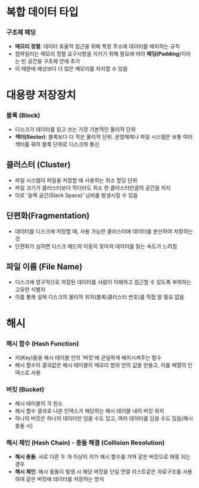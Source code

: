 # 복합 데이터 타입

### 구조체 패딩

- **메모리 정렬**: 데이터 효율적 접근을 위해 특정 주소에 데이터를 배치하는 규칙
- 컴파일러는 메모리 정렬 요구사항을 지키기 위해 필요에 따라 **패딩(Padding**)이라는 빈 공간을 구조체 안에 추가
- 이 때문에 예상보다 더 많은 메모리를 차지할 수 있음

# 대용량 저장장치

### **블록 (Block)**

- 디스크가 데이터를 읽고 쓰는 가장 기본적인 물리적 단위
- **섹터(Sector)**: 블록보다 더 작은 물리적 단위. 운영체제나 파일 시스템은 보통 여러 섹터를 묶어 블록 단위로 디스크와 통신

## 클러스터 (Cluster)

- 파일 시스템이 파일을 저장할 때 사용하는 최소 할당 단위
- 파일 크기가 클러스터보다 작더라도 최소 한 클러스터만큼의 공간을 차지
- 이로 '슬랙 공간(Slack Space)’ 낭비를 발생시킬 수 있음

## 단편화(Fragmentation)

- 데이터를 디스크에 저장할 때, 사용 가능한 클러스터에 데이터를 분산하여 저장하는 것
- 단편화가 심하면 디스크 헤드의 이동이 잦아져 데이터를 읽는 속도가 느려짐

## 파일 이름 (File Name)

- 디스크에 영구적으로 저장된 데이터를 사람이 이해하고 접근할 수 있도록 부여하는 고유한 식별자
- 이를 통해 실제 디스크의 물리적 위치(블록/클러스터 번호)를 직접 알 필요 없음

# 해시

### **해시 함수 (Hash Function)**

- 키(Key)들을 해시 테이블 안의 '버킷'에 균일하게 배치시켜주는 함수
- 해시 함수의 결과값은 해시 테이블의 메모리 범위 안의 값을 만들고, 이를 배열의 인덱스로 사용

### **버킷 (Bucket)**

- 해시 테이블의 각 원소
- 해시 함수 결과로 나온 인덱스가 해당하는 해시 테이블 내의 버킷 위치
- 하나의 버킷은 하나의 데이터만 담을 수도 있고, 여러 데이터를 담을 수도 있음(해시 충돌 시)

### **해시 체인 (Hash Chain) - 충돌 해결 (Collision Resolution)**

- **해시 충돌**: 서로 다른 두 개 이상의 키가 해시 함수를 거쳐 같은 버킷으로 매핑 되는 경우
- **해시 체인**: 해시 충돌이 발생 시 해당 버킷을 단일 연결 리스트같은 자료구조를 사용하여 같은 버킷에 데이터를 저장하는 방식
